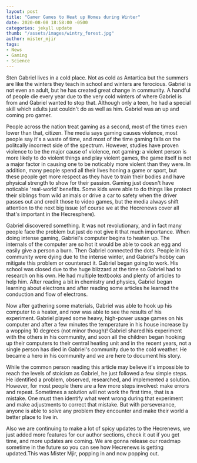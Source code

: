 ```yaml
---
layout: post
title: "Gamer Games to Heat up Homes during Winter"
date: 2020-08-08 18:58:00 -0500
categories: jekyll update
thumb: "/assets/images/wintry_forest.jpg"
author: mister_mjir
tags:
- News
- Gaming
- Science
---
```


Sten Gabriel lives in a cold place. Not as cold as Antartica but the summers are like the winters they teach in school and winters are ferocious. Gabriel is not even
an adult, but he has created great change in community. A handful of people die every year due to the very cold winters of where Gabriel is from and Gabriel wanted to
stop that. Although only a teen, he had a special skill which adults just couldn't do as well as him. Gabriel was an up and coming pro gamer.

People across the nation treat gaming as a second, most of the times even lower than that, citizen. The media says gaming causes violence, most people say it's a waste
of time, and most of the time gaming falls on the politcally incorrect side of the spectrum. However, studies have proven violence to be the major cause of violence,
not gaming: a violent person is more likely to do violent things and play violent games, the game itself is not a major factor in causing one to be noticably more
violent than they were. In addition, many people spend all their lives honing a game or sport, but these people get more respect as they have to train their bodies
and have physical strength to show for their passion. Gaming just doesn't have noticable 'real-world' benefits. Some kids were able to do things like protect their
siblings from wild animals or drive a car to safety when the driver passes out and credit those to video games, but the media always shift attention to the next big
issue (of course we at the Hecrenews cover all that's important in the Hecresphere).

Gabriel discovered something. It was not revolutionary, and in fact many people face the problem but just do not give it that much importance. When doing intense
gaming, Gabriel's computer begins to heaten up. The internals of the computer are so hot it would be able to cook an egg and easily give a person a burn. Then Gabriel
connected the dots. People in his community were dying due to the intense winter, and Gabriel's hobby can mitigate this problem or counteract it. Gabriel began going
to work. His school was closed due to the huge blizzard at the time so Gabriel had to research on his own. He had multiple textbooks and plenty of articles to help
him. After reading a bit in chemistry and physics, Gabriel began learning about electrons and after reading some articles he learned the conduction and flow of
electrons.

Now after gathering some materials, Gabriel was able to hook up his computer to a heater, and now was able to see the results of his experiment. Gabriel played some
heavy, high-power usage games on his computer and after a few minutes the temperature in his house increase by a wopping 10 degrees (not minor though)! Gabriel shared
his experiment with the others in his community, and soon all the children began hooking up their computers to their central heating unit and in the recent years,
not a single person has died in Gabriel's community due to the cold weather. He became a hero in his community and we are here to document his story.

While the common person reading this article may believe it's impossible to reach the levels of stoicism as Gabriel, he just followed a few simple steps. He identified
a problem, observed, researched, and implemented a solution. However, for most people there are a few more steps involved: make errors and repeat. Sometimes a solution
will not work the first time, that is a mistake. One must then identify what went wrong during that experiment and make adjustments to correct that mistake. But
with perseverance, anyone is able to solve any problem they encounter and make their world a better place to live in.

Also we are continuing to make a lot of spicy updates to the Hecrenews, we just added more features for our author sections, check it out if you get time, and more 
updates are coming. We are gonna release our roadmap sometime in the future so you can see how Hecrenews is getting updated.This was Mister Mjir, popping in and now
popping out.
